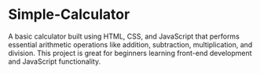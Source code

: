 # Simple-Calculator
A basic calculator built using HTML, CSS, and JavaScript that performs essential arithmetic operations like addition, subtraction, multiplication, and division. This project is great for beginners learning front-end development and JavaScript functionality. 
